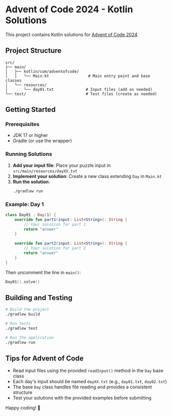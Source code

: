 # Advent of Code 2024 - Kotlin Solutions

This project contains Kotlin solutions for [Advent of Code 2024](https://adventofcode.com/2024).

## Project Structure

```
src/
├── main/
│   ├── kotlin/com/adventofcode/
│   │   └── Main.kt                 # Main entry point and base classes
│   └── resources/
│       └── day01.txt              # Input files (add as needed)
└── test/                          # Test files (create as needed)
```

## Getting Started

### Prerequisites
- JDK 17 or higher
- Gradle (or use the wrapper)

### Running Solutions

1. **Add your input file**: Place your puzzle input in `src/main/resources/dayXX.txt`
2. **Implement your solution**: Create a new class extending `Day` in `Main.kt`
3. **Run the solution**:
   ```bash
   ./gradlew run
   ```

### Example: Day 1

```kotlin
class Day01 : Day(1) {
    override fun part1(input: List<String>): String {
        // Your solution for part 1
        return "answer"
    }
    
    override fun part2(input: List<String>): String {
        // Your solution for part 2
        return "answer"
    }
}
```

Then uncomment the line in `main()`:
```kotlin
Day01().solve()
```

## Building and Testing

```bash
# Build the project
./gradlew build

# Run tests
./gradlew test

# Run the application
./gradlew run
```

## Tips for Advent of Code

- Read input files using the provided `readInput()` method in the `Day` base class
- Each day's input should be named `dayXX.txt` (e.g., `day01.txt`, `day02.txt`)
- The base `Day` class handles file reading and provides a consistent structure
- Test your solutions with the provided examples before submitting

Happy coding! 🎄
